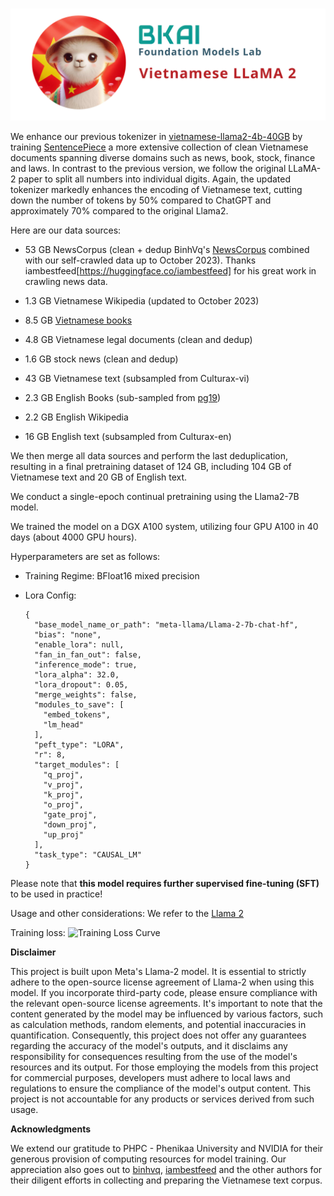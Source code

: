 <p align="center">
    <br>
    <img src="banner.png" width="800"/>
    <br>
</p>

We enhance our previous tokenizer in [vietnamese-llama2-4b-40GB](https://huggingface.co/bkai-foundation-models/vietnamese-llama2-7b-40GB) by training [SentencePiece](https://github.com/google/sentencepiece) a more extensive collection of clean Vietnamese documents spanning diverse domains such as news, book, stock, finance and laws. 
In contrast to the previous version, we follow the original LLaMA-2 paper to split all numbers into individual digits. Again, the updated tokenizer markedly enhances the encoding of Vietnamese text, cutting down the number of tokens by 50% compared to ChatGPT and approximately 70% compared to the original Llama2.

Here are our data sources:
- 53 GB  NewsCorpus (clean + dedup BinhVq's [NewsCorpus](https://github.com/binhvq/news-corpus) combined with our self-crawled data up to October 2023). Thanks iambestfeed[https://huggingface.co/iambestfeed] for his great work in crawling news data.
- 1.3 GB Vietnamese Wikipedia (updated to October 2023)
- 8.5 GB [Vietnamese books](https://www.kaggle.com/datasets/iambestfeeder/10000-vietnamese-books)
- 4.8 GB Vietnamese legal documents (clean and dedup)
- 1.6 GB stock news (clean and dedup)
- 43 GB Vietnamese text (subsampled from Culturax-vi)
- 2.3 GB English Books (sub-sampled from [pg19](https://huggingface.co/datasets/pg19))
- 2.2 GB English Wikipedia

- 16 GB English text (subsampled from Culturax-en)

We then merge all data sources and perform the last deduplication, resulting in a final pretraining dataset of 124 GB, including 104 GB of Vietnamese text and 20 GB of English text.

We conduct a single-epoch continual pretraining using the Llama2-7B model.

We trained the model on a DGX A100 system, utilizing four GPU A100 in 40 days (about 4000 GPU hours). 

Hyperparameters are set as follows:
- Training Regime: BFloat16 mixed precision
- Lora Config: 
  
  ```
  {
    "base_model_name_or_path": "meta-llama/Llama-2-7b-chat-hf",
    "bias": "none",
    "enable_lora": null,
    "fan_in_fan_out": false,
    "inference_mode": true,
    "lora_alpha": 32.0,
    "lora_dropout": 0.05,
    "merge_weights": false,
    "modules_to_save": [
      "embed_tokens",
      "lm_head"
    ],
    "peft_type": "LORA",
    "r": 8,
    "target_modules": [
      "q_proj",
      "v_proj",
      "k_proj",
      "o_proj",
      "gate_proj",
      "down_proj",
      "up_proj"
    ],
    "task_type": "CAUSAL_LM"
  }
  
  ```

Please note that **this model requires further supervised fine-tuning (SFT)** to be used in practice!

Usage and other considerations: We refer to the [Llama 2](https://github.com/facebookresearch/llama)

Training loss:
<img src="figure/training_loss.png" alt="Training Loss Curve"/>

**Disclaimer**

This project is built upon Meta's Llama-2 model. It is essential to strictly adhere to the open-source license agreement of Llama-2 when using this model. If you incorporate third-party code, please ensure compliance with the relevant open-source license agreements.
It's important to note that the content generated by the model may be influenced by various factors, such as calculation methods, random elements, and potential inaccuracies in quantification. Consequently, this project does not offer any guarantees regarding the accuracy of the model's outputs, and it disclaims any responsibility for consequences resulting from the use of the model's resources and its output.
For those employing the models from this project for commercial purposes, developers must adhere to local laws and regulations to ensure the compliance of the model's output content. This project is not accountable for any products or services derived from such usage.

**Acknowledgments**

We extend our gratitude to PHPC - Phenikaa University and NVIDIA for their generous provision of computing resources for model training. Our appreciation also goes out to [binhvq](https://github.com/binhvq/news-corpus), [iambestfeed](https://huggingface.co/iambestfeed) and the other authors for their diligent efforts in collecting and preparing the Vietnamese text corpus.
